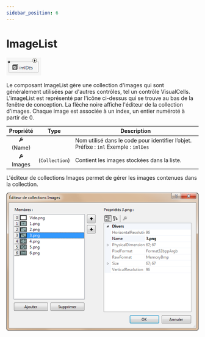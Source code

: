 ```yaml
---
sidebar_position: 6
---
```


# ImageList

![imlDés](./_06-imagelist/iml-des.png)

Le composant ImageList gère une collection d'images qui sont généralement utilisées par d'autres contrôles, tel un contrôle VisualCells. L'imageList est représenté par l'icône ci-dessus qui se trouve au bas de la fenêtre de conception. La flèche noire affiche l'éditeur de la collection d'images. Chaque image est associée à un index, un entier numéroté à partir de 0.

| Propriété | Type | Description |
| :-------: | :--: | ----------- |
| ![propriété](../_00-shared/_propriete.png) <br/> (Name) | | Nom utilisé dans le code pour identifier l’objet. Préfixe : `iml` Exemple : `imlDes` |
| ![propriété](../_00-shared/_propriete.png) <br/> Images | (`Collection`) | Contient les images stockées dans la liste. |


L'éditeur de collections Images permet de gérer les images contenues dans la collection.

![éditeur collection images](./_06-imagelist/editeur-collection-images.png)
